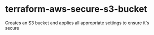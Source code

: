 # terraform-aws-secure-s3-bucket
Creates an S3 bucket and applies all appropriate settings to ensure it's secure

